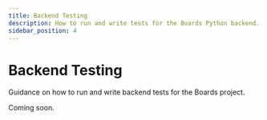 ```yaml
---
title: Backend Testing
description: How to run and write tests for the Boards Python backend.
sidebar_position: 4
---
```


# Backend Testing

Guidance on how to run and write backend tests for the Boards project.

Coming soon.
